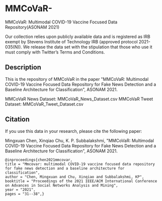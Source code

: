 # MMCoVaR-
MMCoVaR: Multimodal COVID-19 Vaccine Focused Data Repository(ASONAM 2021)

Our collection relies upon publicly available data and is registered as IRB exempt by Stevens Institute of Technology IRB
(approved protocol 2021-035(N)). We release the data set with the stipulation that those who use it must comply with Twitter’s Terms
and Conditions.

## Description

This is the repository of MMCoVaR in the paper "MMCoVaR: Multimodal COVID-19 Vaccine Focused Data Repository for Fake News Detection and a Baseline Architecture for Classification", ASONAM 2021.

MMCoVaR News Dataset: MMCoVaR_News_Dataset.csv
MMCoVaR Tweet Dataset: MMCoVaR_Tweet_Dataset.csv

## Citation 

If you use this data in your research, please cite the following paper:

Mingxuan Chen, Xinqiao Chu, K. P. Subbalakshmi, "MMCoVaR: Multimodal COVID-19 Vaccine Focused Data Repository for Fake News Detection and a Baseline Architecture for Classification", ASONAM 2021.


    @inproceedings{chen2021mmcovar,
    title = "Mmcovar: multimodal COVID-19 vaccine focused data repository for fake news detection and a baseline architecture for classification",
    author = "Chen, Mingxuan and Chu, Xinqiao and Subbalakshmi, KP",
    booktitle = "Proceedings of the 2021 IEEE/ACM International Conference on Advances in Social Networks Analysis and Mining",
    year = "2021",
    pages = "31--38",}


